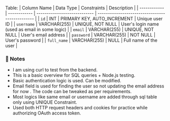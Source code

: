 
Table:
| Column Name  | Data Type    | Constraints                  | Description                                     |
| ------------ | ------------ | ---------------------------- | ----------------------------------------------- |
| `id`         | INT          | PRIMARY KEY, AUTO\_INCREMENT | Unique user ID                                  |
| `username`   | VARCHAR(255) | UNIQUE, NOT NULL             | User's login name (used as email in some logic) |
| `email`      | VARCHAR(255) | UNIQUE, NOT NULL             | User's email address                            |
| `password`   | VARCHAR(255) | NOT NULL                     | User's password                                 |
| `full_name`  | VARCHAR(255) | NULL                         | Full name of the user                           |

### 📌 Notes

- I am using curl to test from the backend.
- This is a basic overview for SQL queries + Node.js testing.
- Basic authentication logic is used. Can be modified.
- Email field is used for finding the user so not updating the email address for now . The code can be tweaked as per requirements.
- Most logics like same email or username are added through sql table only using UNIQUE Constraint.
- Used both HTTP request headers and cookies for practice while authorizing OAuth access token.
